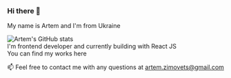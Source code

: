 ### Hi there 👋

<!--
**artemzimovets/artemzimovets** is a ✨ _special_ ✨ repository because its `README.md` (this file) appears on your GitHub profile.


- 👯 I’m looking to collaborate on ...
- 🤔 I’m looking for help with ...
- 💬 Ask me about ...
- 📫 How to reach me: ...
- 😄 Pronouns: ...
- ⚡ Fun fact: ...
-->
My name is Artem and I'm from Ukraine   <br />

![Artem's GitHub stats](https://github-readme-stats.vercel.app/api?username=artemzimovets&show_icons=true&theme=radical)
 <br />
I'm frontend developer and currently building with React JS  <br />
You can find my works here  <br />

📫 Feel free to contact me with any questions at artem.zimovets@gmail.com  <br />
